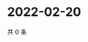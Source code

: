 # 2022-02-20

共 0 条

<!-- BEGIN WEIBO -->
<!-- 最后更新时间 Sun Feb 20 2022 21:15:46 GMT+0800 (China Standard Time) -->

<!-- END WEIBO -->
